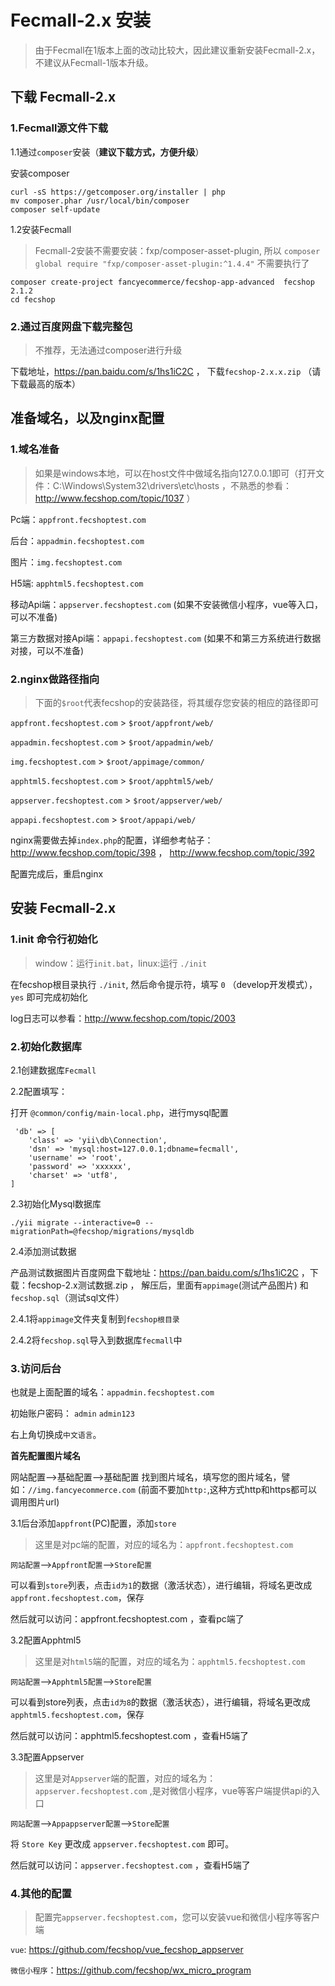 Fecmall-2.x 安装
==============

> 由于Fecmall在1版本上面的改动比较大，因此建议重新安装Fecmall-2.x，不建议从Fecmall-1版本升级。


下载 Fecmall-2.x 
----------------

### 1.Fecmall源文件下载

1.1通过`composer`安装（**建议下载方式，方便升级**）

安装composer

```
curl -sS https://getcomposer.org/installer | php
mv composer.phar /usr/local/bin/composer
composer self-update
```

1.2安装Fecmall

> Fecmall-2安装不需要安装：fxp/composer-asset-plugin, 所以 `composer global require "fxp/composer-asset-plugin:^1.4.4"` 不需要执行了

```
composer create-project fancyecommerce/fecshop-app-advanced  fecshop 2.1.2
cd fecshop
```

### 2.通过百度网盘下载完整包

>不推荐，无法通过composer进行升级

下载地址，https://pan.baidu.com/s/1hs1iC2C ， 下载`fecshop-2.x.x.zip` （请下载最高的版本）


准备域名，以及nginx配置
------------------

### 1.域名准备

> 如果是windows本地，可以在host文件中做域名指向127.0.0.1即可（打开文件：C:\Windows\System32\drivers\etc\hosts ，不熟悉的参看：http://www.fecshop.com/topic/1037 ）


Pc端：`appfront.fecshoptest.com`

后台：`appadmin.fecshoptest.com`

图片：`img.fecshoptest.com`

H5端: `apphtml5.fecshoptest.com`

移动Api端：`appserver.fecshoptest.com`  (如果不安装微信小程序，vue等入口，可以不准备)
 
第三方数据对接Api端：`appapi.fecshoptest.com` (如果不和第三方系统进行数据对接，可以不准备)



### 2.nginx做路径指向

>下面的`$root`代表fecshop的安装路径，将其缓存您安装的相应的路径即可

`appfront.fecshoptest.com`   >  `$root/appfront/web/`

`appadmin.fecshoptest.com`   >  `$root/appadmin/web/`

`img.fecshoptest.com`   >  `$root/appimage/common/`

`apphtml5.fecshoptest.com`   >  `$root/apphtml5/web/`

`appserver.fecshoptest.com`   >  `$root/appserver/web/`

`appapi.fecshoptest.com`   >  `$root/appapi/web/`



nginx需要做去掉`index.php`的配置，详细参考帖子：http://www.fecshop.com/topic/398  ，  http://www.fecshop.com/topic/392


配置完成后，重启nginx

安装 Fecmall-2.x 
--------

### 1.init 命令行初始化

> window：运行`init.bat`，linux:运行 `./init`

在fecshop根目录执行  `./init`,  然后命令提示符，填写 `0` （develop开发模式）， `yes` 即可完成初始化

log日志可以参看：http://www.fecshop.com/topic/2003

### 2.初始化数据库

2.1创建数据库`Fecmall`

2.2配置填写：

打开 `@common/config/main-local.php`，进行mysql配置

```
 'db' => [ 
    'class' => 'yii\db\Connection',
    'dsn' => 'mysql:host=127.0.0.1;dbname=fecmall',
    'username' => 'root',
    'password' => 'xxxxxx',
    'charset' => 'utf8',
]
```

2.3初始化Mysql数据库

```
./yii migrate --interactive=0 --migrationPath=@fecshop/migrations/mysqldb
```

2.4添加测试数据

产品测试数据图片百度网盘下载地址：https://pan.baidu.com/s/1hs1iC2C ，下载：fecshop-2.x测试数据.zip ，
解压后，里面有`appimage`(测试产品图片) 和 `fecshop.sql`（测试sql文件） 

2.4.1将`appimage`文件夹复制到`fecshop根目录`

2.4.2将`fecshop.sql`导入到数据库`fecmall`中



### 3.访问后台

也就是上面配置的域名：`appadmin.fecshoptest.com`

初始账户密码：  `admin`  `admin123`

右上角切换成`中文语言`。

**首先配置图片域名** 

网站配置-->基础配置-->基础配置  找到图片域名，填写您的图片域名，譬如：`//img.fancyecommerce.com`
(前面不要加`http:`,这种方式http和https都可以调用图片url)


3.1后台添加`appfront`(PC)配置，添加`store`

> 这里是对pc端的配置，对应的域名为：`appfront.fecshoptest.com`

`网站配置`-->`Appfront配置`-->`Store配置`

可以看到`store`列表，点击`id为1`的数据（激活状态），进行编辑，将域名更改成 `appfront.fecshoptest.com`，保存

然后就可以访问：appfront.fecshoptest.com ，查看pc端了

3.2配置Apphtml5


> 这里是对`html5`端的配置，对应的域名为：`apphtml5.fecshoptest.com`

`网站配置`-->`Apphtml5配置`-->`Store配置`

可以看到store列表，点击`id为8`的数据（激活状态），进行编辑，将域名更改成 `apphtml5.fecshoptest.com`，保存

然后就可以访问：apphtml5.fecshoptest.com ，查看H5端了

3.3配置Appserver


> 这里是对`Appserver`端的配置，对应的域名为：`appserver.fecshoptest.com` ,是对微信小程序，vue等客户端提供api的入口

`网站配置`-->`Appappserver配置`-->`Store配置`

将 `Store Key` 更改成 `appserver.fecshoptest.com` 即可。

然后就可以访问：`appserver.fecshoptest.com` ，查看H5端了

### 4.其他的配置

> 配置完`appserver.fecshoptest.com`，您可以安装vue和微信小程序等客户端

`vue`: https://github.com/fecshop/vue_fecshop_appserver

`微信小程序`：https://github.com/fecshop/wx_micro_program

















